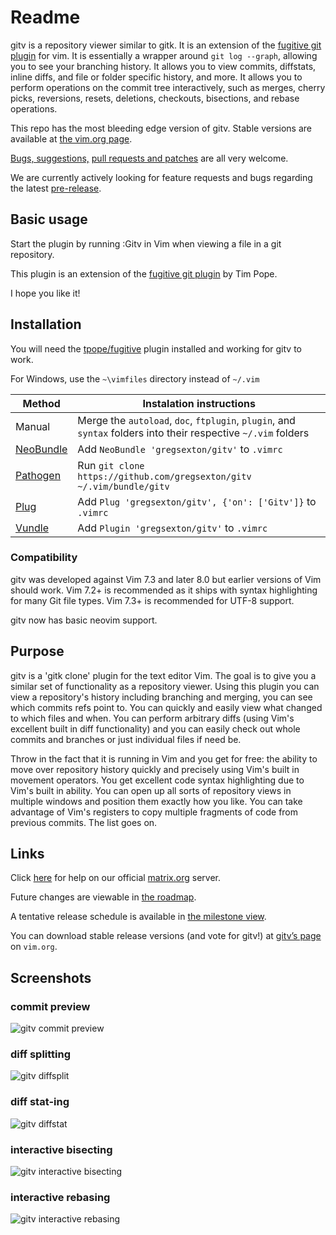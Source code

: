 # Readme

gitv is a repository viewer similar to gitk. It is an extension of the
[fugitive git plugin][5] for vim. It is essentially a wrapper around
`git log --graph`, allowing you to see your branching history. It allows you to
view commits, diffstats, inline diffs, and file or folder specific history, and
more. It allows you to perform operations on the commit tree interactively,
such as merges, cherry picks, reversions, resets, deletions, checkouts,
bisections, and rebase operations.

This repo has the most bleeding edge version of gitv. Stable versions are
available at [the vim.org page][1].

[Bugs, suggestions,][2] [pull requests and patches][3] are all very welcome.

We are currently actively looking for feature requests and bugs regarding the
latest [pre-release][4].

## Basic usage

Start the plugin by running :Gitv in Vim when viewing a file in a git repository.

This plugin is an extension of the [fugitive git plugin][5] by Tim Pope.

I hope you like it!

## Installation

You will need the [tpope/fugitive][5] plugin installed and working for gitv to work.

For Windows, use the `~\vimfiles` directory instead of `~/.vim`


| Method         | Instalation instructions                                                                                       |
| -------------- | -------------------------------------------------------------------------------------------------------------- |
| Manual         | Merge the `autoload`, `doc`, `ftplugin`, `plugin`, and `syntax` folders into their respective `~/.vim` folders |
| [NeoBundle][6] | Add `NeoBundle 'gregsexton/gitv'` to `.vimrc`                                                                  |
| [Pathogen][7]  | Run `git clone https://github.com/gregsexton/gitv ~/.vim/bundle/gitv`                                          |
| [Plug][8]      | Add `Plug 'gregsexton/gitv', {'on': ['Gitv']}` to `.vimrc`                                                     |
| [Vundle][9]    | Add `Plugin 'gregsexton/gitv'` to `.vimrc`                                                                     |

### Compatibility

gitv was developed against Vim 7.3 and later 8.0 but earlier versions of Vim
should work. Vim 7.2+ is recommended as it ships with syntax highlighting for
many Git file types. Vim 7.3+ is recommended for UTF-8 support.

gitv now has basic neovim support.

## Purpose

gitv is a 'gitk clone' plugin for the text editor Vim. The goal is to give you
a similar set of functionality as a repository viewer. Using this plugin you
can view a repository's history including branching and merging, you can see
which commits refs point to. You can quickly and easily view what changed to
which files and when. You can perform arbitrary diffs (using Vim's excellent
built in diff functionality) and you can easily check out whole commits and
branches or just individual files if need be.

Throw in the fact that it is running in Vim and you get for free: the ability
to move over repository history quickly and precisely using Vim's built in
movement operators. You get excellent code syntax highlighting due to Vim's
built in ability. You can open up all sorts of repository views in multiple
windows and position them exactly how you like. You can take advantage of Vim's
registers to copy multiple fragments of code from previous commits. The list
goes on.

## Links

Click [here][10] for help on our official [matrix.org][11] server.

Future changes are viewable in [the roadmap][12].

A tentative release schedule is available in [the milestone view][13].

You can download stable release versions (and vote for gitv!) at
[gitv’s page][1] on `vim.org`.

## Screenshots

### commit preview

![gitv commit preview](http://raw.github.com/gregsexton/gitv/master/img/gitv-commit.png)

### diff splitting

![gitv diffsplit](http://raw.github.com/gregsexton/gitv/master/img/gitv-diffsplit.png)

### diff stat-ing

![gitv diffstat](http://raw.github.com/gregsexton/gitv/master/img/gitv-diffstat.png)

### interactive bisecting

![gitv interactive bisecting](http://raw.github.com/gregsexton/gitv/master/img/gitv-bisecting.png)

### interactive rebasing

![gitv interactive rebasing](http://raw.github.com/gregsexton/gitv/master/img/gitv-rebasing.png)

[1]: http://www.vim.org/scripts/script.php?script_id=3574
[2]: https://github.com/gregsexton/gitv/issues
[3]: https://github.com/gregsexton/gitv/pulls
[4]: https://github.com/gregsexton/gitv/releases/tag/v1.3.1
[5]: https://github.com/tpope/vim-fugitive
[6]: https://github.com/Shougo/neobundle.vim
[7]: https://github.com/tpope/vim-pathogen
[8]: https://github.com/junegunn/vim-plug
[9]: https://github.com/gmarik/vundle
[10]: https://riot.im/app/#/room/#gitv:matrix.org
[11]: http://matrix.org/
[12]: https://github.com/gregsexton/gitv/blob/master/ROADMAP.md
[13]: https://github.com/gregsexton/gitv/milestones
[15]: http://www.vim.org/scripts/script.php?script_id=3574
